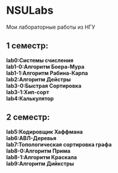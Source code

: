 # NSULabs
Мои лабораторные работы из НГУ

1 семестр:
------------------------------------------------------------------------------------------------------------------------------------------------------------------
  **lab0:Системы счисления**       
  **lab1-0:Алгоритм Боера-Мура**<br>
  **lab1-1:Алгоритм Рабина-Карпа**<br>
  **lab2:Алгоритм Дейстры**<br>
  **lab3-0:Быстрая Сортировка**<br>
  **lab3-1:Хип-сорт**<br>
  **lab4:Калькулятор**<br>
  
2 семестр:
-----------------------------------------------------------------------------------------------------------------------------------------------------------------
  **lab5:Кодировщик Хаффмана**<br>
  **lab6:АВЛ-Деревья**<br>
  **lab7:Топологическая сортировка графа**<br>
  **lab8-0:Алгоритм Прима**<br>
  **lab8-1:Алгоритм Краскала**<br>
  **lab9:Алгоритм Дийкстры**<br>
